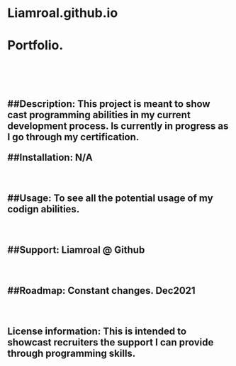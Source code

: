 # Liamroal.github.io

<h1> Portfolio.<h1><br>
<h2><p>##Description:  This project is meant to show cast programming abilities in my current development process. Is currently in progress as I go through my certification.
  
  <br>
  
##Installation: N/A
  
  <br>
  
##Usage: To see all the potential usage of my codign abilities.
 
  <br>
  
##Support: Liamroal @ Github 
  
  <br>
  
##Roadmap: Constant changes. Dec2021 
 
  <br>
  
License information: This is intended to showcast recruiters the support I can provide through programming skills.<h2>
